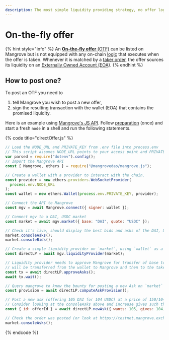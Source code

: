 ```yaml
---
description: The most simple liquidity providing strategy, no offer logic, just a Wallet.
---
```


# On-the-fly offer

{% hint style="info" %}
An [**On-the-fly offer** (OTF)](../../glossary.md#on-the-fly-offer-otf) can be listed on Mangrove but is not equipped with any on-chain [logic](../../mangrove-core/explanations/offer-maker/#executing-offers) that executes when the offer is taken. Whenever it is matched by a [taker order](../../mangrove-core/explanations/offer-taker.md#taking-offers), the offer sources its liquidity on an [Externally Owned Account (EOA)](../../glossary.md#externally-owned-account-eoa).
{% endhint %}

## How to post one?

To post an OTF you need to

1. tell Mangrove you wish to post a new offer,
2. sign the resulting transaction with the wallet (EOA) that contains the promised liquidity.

Here is an example using [Mangrove's JS API](https://github.com/mangrovedao/mangrove/tree/master/packages/mangrove.js). Follow [preparation](../../mangrove-core/tutorials/preparation.md) (once) and start a fresh `node` in a shell and run the following statements.

{% code title="directOffer.js" %}
```javascript
// Load the NODE_URL and PRIVATE_KEY from .env file into process.env
// This script assumes NODE_URL points to your access point and PRIVATE_KEY contains private key from which one wishes to post offers
var parsed = require("dotenv").config();
// Import the Mangrove API
const { Mangrove, ethers } = require("@mangrovedao/mangrove.js");

// Create a wallet with a provider to interact with the chain.
const provider = new ethers.providers.WebSocketProvider(
  process.env.NODE_URL
);
const wallet = new ethers.Wallet(process.env.PRIVATE_KEY, provider);

// Connect the API to Mangrove
const mgv = await Mangrove.connect({ signer: wallet });

// Connect mgv to a DAI, USDC market
const market = await mgv.market({ base: "DAI", quote: "USDC" });

// Check it's live, should display the best bids and asks of the DAI, USDC market
market.consoleAsks();
market.consoleBids();

// Create a simple liquidity provider on `market`, using `wallet` as a source of liquidity
const directLP = await mgv.liquidityProvider(market);

// Liquidity provider needs to approve Mangrove for transfer of base token (DAI) which
// will be transferred from the wallet to Mangrove and then to the taker when the offer is taken.
const tx = await directLP.approveAsks();
await tx.wait();

// Query mangrove to know the bounty for posting a new Ask on `market`
const provision = await directLP.computeAskProvision();

// Post a new ask (offering 105 DAI for 104 USDC) at a price of 150/104~=1.0096
// Consider looking at the consoleAsks above and increase gives such that the offer becomes visible in this list
const { id: offerId } = await directLP.newAsk({ wants: 105, gives: 104, fund: provision });

// Check the order was posted (or look at https://testnet.mangrove.exchange.
market.consoleAsks();
```
{% endcode %}
